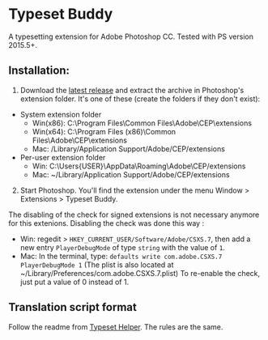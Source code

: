 # Typeset Buddy
A typesetting extension for Adobe Photoshop CC. Tested with PS version 2015.5+.

## Installation:
1. Download the [latest release](https://github.com/Ikkyusan1/typeset-buddy/releases/latest) and extract the archive in Photoshop's extension folder. It's one of these (create the folders if they don't exist):
- System extension folder
  - Win(x86): C:\Program Files\Common Files\Adobe\CEP\extensions
  - Win(x64): C:\Program Files (x86)\Common Files\Adobe\CEP\extensions
  - Mac: /Library/Application Support/Adobe/CEP/extensions
- Per-user extension folder
  - Win: C:\Users\{USER}\AppData\Roaming\Adobe\CEP/extensions
  - Mac: ~/Library/Application Support/Adobe/CEP/extensions

2. Start Photoshop. You'll find the extension under the menu Window > Extensions > Typeset Buddy.

The disabling of the check for signed extensions is not necessary anymore for this extenions. Disabling the check was done this way :
- Win: regedit > ```HKEY_CURRENT_USER/Software/Adobe/CSXS.7```, then add a new entry ```PlayerDebugMode``` of type ```string``` with the value of ```1```.
- Mac: In the terminal, type: ```defaults write com.adobe.CSXS.7 PlayerDebugMode 1```
		(The plist is also located at ~/Library/Preferences/com.adobe.CSXS.7.plist)
To re-enable the check, just put a value of 0 instead of 1.

## Translation script format
Follow the readme from [Typeset Helper](https://github.com/Ikkyusan1/typeset-helper/). The rules are the same.
